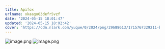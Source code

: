 ```yaml
---
title: Apifox
urlname: xkaago63defr5vzf
date: '2024-05-15 18:01:47'
updated: '2024-05-15 18:02:42'
cover: 'https://cdn.nlark.com/yuque/0/2024/png/29688613/1715767329211-be61bf5a-660a-4ced-bcf0-e6610812d23c.png'
---
```



![image.png](https://raw.githubusercontent.com/choodsire666/blog-img/main/c58f593bc13a066f3d7f13e93ce21e8b.png)
![image.png](https://raw.githubusercontent.com/choodsire666/blog-img/main/8aa7c74a25de64618ac82ec237bddb2c.png)
